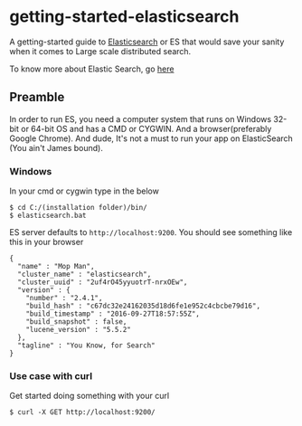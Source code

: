 # getting-started-elasticsearch

A getting-started guide to [Elasticsearch](https://www.elastic.co) or ES that would save your sanity when it comes to Large scale distributed search.

To know more about Elastic Search, go [here](http://bin63.com/how-to-install-elasticsearch-on-windows)

## Preamble

In order to run ES, you need a computer system that runs on Windows 32-bit or 64-bit OS and has a CMD or CYGWIN. 
And a browser(preferably Google Chrome). 
And dude, It's not a must to run your app on ElasticSearch (You ain't James bound).


### Windows

In your cmd or cygwin type in the below

```
$ cd C:/(installation folder)/bin/
$ elasticsearch.bat
```

ES server defaults to `http://localhost:9200`. You should see something like this in your browser

```
{
  "name" : "Mop Man",
  "cluster_name" : "elasticsearch",
  "cluster_uuid" : "2uf4rO45yyuotrT-nrxOEw",
  "version" : {
    "number" : "2.4.1",
    "build_hash" : "c67dc32e24162035d18d6fe1e952c4cbcbe79d16",
    "build_timestamp" : "2016-09-27T18:57:55Z",
    "build_snapshot" : false,
    "lucene_version" : "5.5.2"
  },
  "tagline" : "You Know, for Search"
}
```

### Use case with curl

Get started doing something with your curl

```
$ curl -X GET http://localhost:9200/
```
